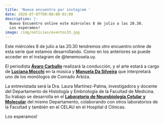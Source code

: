 ```yaml
---
title: 'Nuevo encuentro por instagram '
date: 2020-07-07T00:00:00-03:00
description: |-
  Nuevo Encuentro online este miércoles 8 de julio a las 20.30.
  Los esperamos!
image: /img/noticias/eventos33.jpg
---
```

Este miércoles 8 de julio a las 20.30 tendremos otro encuentro online de esta serie que estamos desarrollando. Como en los anteriores se puede acceder en el instagram de @tenemosela.uy.

El periodista [**Ávaro Carballo**](https://twitter.com/alcarballo?lang=en) realizará la conducción, y el arte estará a cargo de [**Luciana Mocchi**](https://twitter.com/lucianamocchi?lang=en) en la música y [**Manuela Da Silveira**](https://twitter.com/manudasil?lang=en) que interpretará uno de los monólogos de Conrado Arbiza.

La entrevistada será la Dra. Laura Martínez-Palma, investigadora y docente del Departamento de Histología y Embriología de la Facultad de Medicina. Su trabajo se desarrolla en el [**Laboratorio de Neurobiología Celular y Molecular**](http://www.histoemb.fmed.edu.uy/nbcm)  del mismo Departamento, colaborando con otros laboratorios de la Facultad y también en el CELAU en el Hospital d Clínicas.  

Los esperamos!

